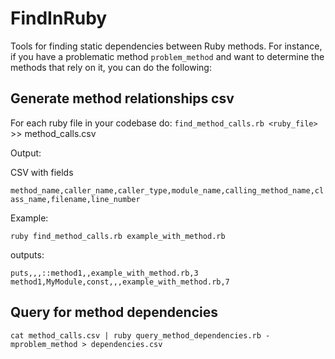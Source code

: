 # FindInRuby

Tools for finding static dependencies between Ruby methods.  For instance, if you have a problematic method `problem_method` and want to determine the methods that rely on it, you can do the following:

## Generate method relationships csv

For each ruby file in your codebase do:
`find_method_calls.rb <ruby_file>` >> method_calls.csv

Output:

CSV with fields

`method_name,caller_name,caller_type,module_name,calling_method_name,class_name,filename,line_number`

Example:

`ruby find_method_calls.rb example_with_method.rb`

outputs:

```
puts,,,::method1,,example_with_method.rb,3
method1,MyModule,const,,,example_with_method.rb,7
```

## Query for method dependencies

`cat method_calls.csv | ruby query_method_dependencies.rb -mproblem_method > dependencies.csv`


